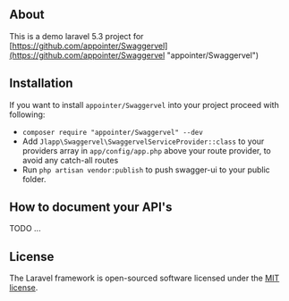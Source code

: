 ## About

This is a demo laravel 5.3 project for [https://github.com/appointer/Swaggervel](https://github.com/appointer/Swaggervel "appointer/Swaggervel") 


## Installation

If you want to install `appointer/Swaggervel` into your project proceed with following:  
- `composer require "appointer/Swaggervel" --dev`  
- Add `Jlapp\Swaggervel\SwaggervelServiceProvider::class` to your providers array in `app/config/app.php` above your route provider, to avoid any catch-all routes
- Run `php artisan vendor:publish` to push swagger-ui to your public folder.

## How to document your API's

TODO ...

## License

The Laravel framework is open-sourced software licensed under the [MIT license](http://opensource.org/licenses/MIT).
